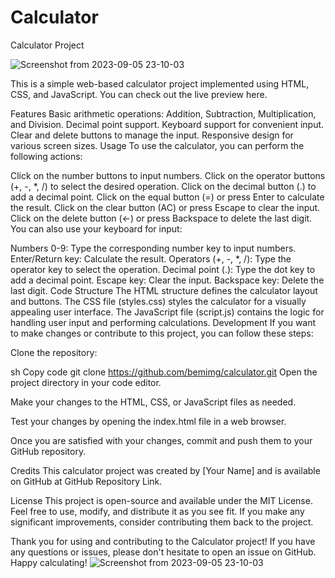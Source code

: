 # Calculator
Calculator Project 

![Screenshot from 2023-09-05 23-10-03](https://github.com/beMimg/calculator/assets/126000960/d5815d5c-cdcf-419e-a101-4f32929e801a)

This is a simple web-based calculator project implemented using HTML, CSS, and JavaScript. You can check out the live preview here.

Features
Basic arithmetic operations: Addition, Subtraction, Multiplication, and Division.
Decimal point support.
Keyboard support for convenient input.
Clear and delete buttons to manage the input.
Responsive design for various screen sizes.
Usage
To use the calculator, you can perform the following actions:

Click on the number buttons to input numbers.
Click on the operator buttons (+, -, *, /) to select the desired operation.
Click on the decimal button (.) to add a decimal point.
Click on the equal button (=) or press Enter to calculate the result.
Click on the clear button (AC) or press Escape to clear the input.
Click on the delete button (←) or press Backspace to delete the last digit.
You can also use your keyboard for input:

Numbers 0-9: Type the corresponding number key to input numbers.
Enter/Return key: Calculate the result.
Operators (+, -, *, /): Type the operator key to select the operation.
Decimal point (.): Type the dot key to add a decimal point.
Escape key: Clear the input.
Backspace key: Delete the last digit.
Code Structure
The HTML structure defines the calculator layout and buttons.
The CSS file (styles.css) styles the calculator for a visually appealing user interface.
The JavaScript file (script.js) contains the logic for handling user input and performing calculations.
Development
If you want to make changes or contribute to this project, you can follow these steps:

Clone the repository:

sh
Copy code
git clone https://github.com/bemimg/calculator.git
Open the project directory in your code editor.

Make your changes to the HTML, CSS, or JavaScript files as needed.

Test your changes by opening the index.html file in a web browser.

Once you are satisfied with your changes, commit and push them to your GitHub repository.

Credits
This calculator project was created by [Your Name] and is available on GitHub at GitHub Repository Link.

License
This project is open-source and available under the MIT License. Feel free to use, modify, and distribute it as you see fit. If you make any significant improvements, consider contributing them back to the project.

Thank you for using and contributing to the Calculator project! If you have any questions or issues, please don't hesitate to open an issue on GitHub. Happy calculating!
![Screenshot from 2023-09-05 23-10-03](https://github.com/beMimg/calculator/assets/126000960/d5815d5c-cdcf-419e-a101-4f32929e801a)
